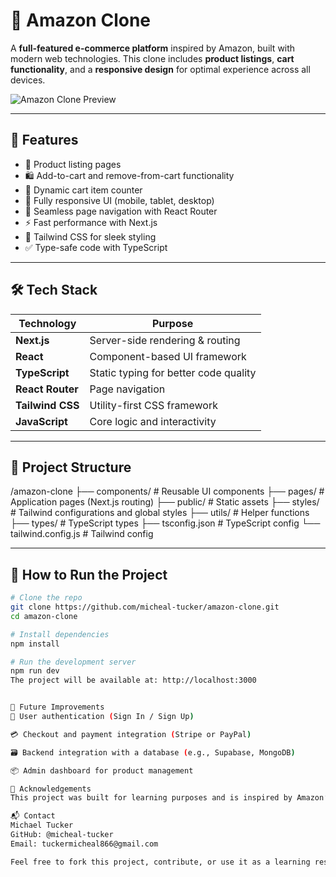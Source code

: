 # 🛒 Amazon Clone

A **full-featured e-commerce platform** inspired by Amazon, built with modern web technologies. This clone includes **product listings**, **cart functionality**, and a **responsive design** for optimal experience across all devices.

![Amazon Clone Preview](./public/Amazon.png?height=300&width=400)

---

## 🚀 Features

- 🧾 Product listing pages
- 🛍️ Add-to-cart and remove-from-cart functionality
- 🛒 Dynamic cart item counter
- 🎯 Fully responsive UI (mobile, tablet, desktop)
- 🔄 Seamless page navigation with React Router
- ⚡ Fast performance with Next.js
- 💅 Tailwind CSS for sleek styling
- ✅ Type-safe code with TypeScript

---

## 🛠️ Tech Stack

| Technology      | Purpose                      |
|------------------|-------------------------------|
| **Next.js**       | Server-side rendering & routing |
| **React**         | Component-based UI framework   |
| **TypeScript**    | Static typing for better code quality |
| **React Router**  | Page navigation               |
| **Tailwind CSS**  | Utility-first CSS framework   |
| **JavaScript**    | Core logic and interactivity  |

---


## 📁 Project Structure

/amazon-clone
├── components/ # Reusable UI components
├── pages/ # Application pages (Next.js routing)
├── public/ # Static assets
├── styles/ # Tailwind configurations and global styles
├── utils/ # Helper functions
├── types/ # TypeScript types
├── tsconfig.json # TypeScript config
└── tailwind.config.js # Tailwind config


---

## 🧪 How to Run the Project

```bash
# Clone the repo
git clone https://github.com/micheal-tucker/amazon-clone.git
cd amazon-clone

# Install dependencies
npm install

# Run the development server
npm run dev
The project will be available at: http://localhost:3000


📌 Future Improvements
🔐 User authentication (Sign In / Sign Up)

💳 Checkout and payment integration (Stripe or PayPal)

🗃️ Backend integration with a database (e.g., Supabase, MongoDB)

📦 Admin dashboard for product management

🙌 Acknowledgements
This project was built for learning purposes and is inspired by Amazon’s design and functionality.

📬 Contact
Michael Tucker
GitHub: @micheal-tucker
Email: tuckermicheal866@gmail.com

Feel free to fork this project, contribute, or use it as a learning resource!
